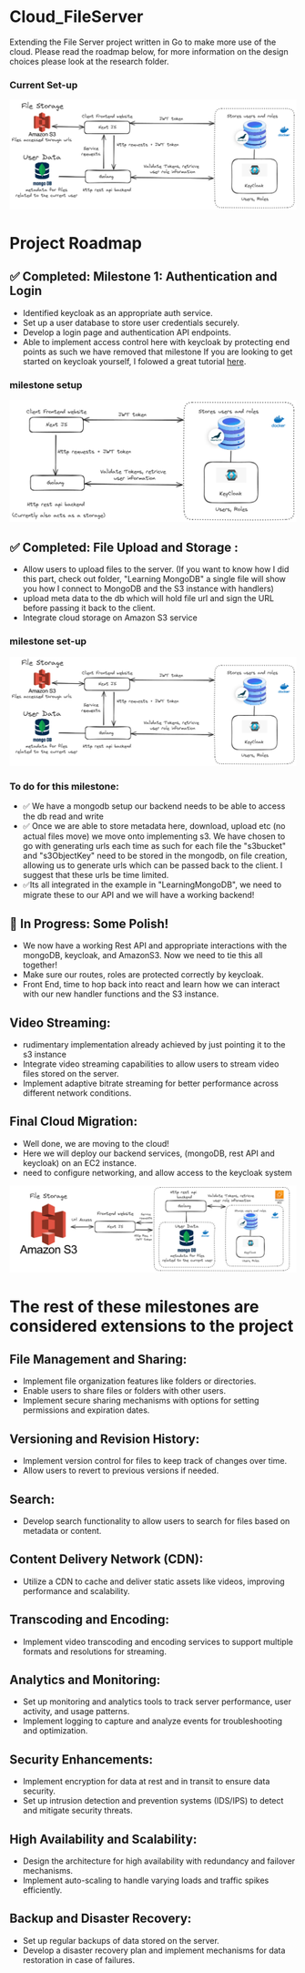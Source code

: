 # Cloud_FileServer
Extending the File Server project written in Go to make more use of the cloud. Please read the roadmap below, for more information on the design choices please look at the research folder.

### Current Set-up
![Example Image](research/images/file-storage.png)

# Project Roadmap

## ✅ Completed: Milestone 1: Authentication and Login

- Identified keycloak as an appropriate auth service. 
- Set up a user database to store user credentials securely.
- Develop a login page and authentication API endpoints.
- Able to implement access control here with keycloak by protecting end points as such we have removed that milestone
If you are looking to get started on keycloak yourself, I folowed a great tutorial [here](https://www.youtube.com/watch?v=1u8GlfKyB_Q&t=810s).

### milestone setup

![Example Image](research/images/auth-login.png)


## ✅ Completed:  File Upload and Storage :

- Allow users to upload files to the server. (If you want to know how I did this part, check out folder, "Learning MongoDB" a single file will show you how I connect to MongoDB and the S3 instance with handlers)
- upload meta data to the db which will hold file url and sign the URL before passing it back to the client.
- Integrate cloud storage on Amazon S3 service 

### milestone set-up

![Example Image](research/images/file-storage.png)

### To do for this milestone:
- ✅ We have a mongodb setup our backend needs to be able to access the db read and write
- ✅ Once we are able to store metadata here, download, upload etc (no actual files move) we move onto implementing s3. We have chosen to go with generating urls each time 
as such for each file the "s3bucket" and "s3ObjectKey" need to be stored in the mongodb, on file creation, allowing us to generate urls which can be passed back to the client.
I suggest that these urls be time limited.
- ✅Its all integrated in the example in "LearningMongoDB", we need to migrate these to our API and we will have a working backend! 

## 🚀 In Progress: Some Polish!

- We now have a working Rest API and appropriate interactions with the mongoDB, keycloak, and AmazonS3. Now we need to tie this all together!
- Make sure our routes, roles are protected correctly by keycloak.
- Front End, time to hop back into react and learn how we can interact with our new handler functions and the S3 instance.

## Video Streaming:
- rudimentary implementation already achieved by just pointing it to the s3 instance
- Integrate video streaming capabilities to allow users to stream video files stored on the server.
- Implement adaptive bitrate streaming for better performance across different network conditions.

## Final Cloud Migration:
- Well done, we are moving to the cloud!
- Here we will deploy our backend services, (mongoDB, rest API and keycloak) on an EC2 instance.
- need to configure networking, and allow access to the keycloak system 

![Example Image](research/images/Cloudify.png)

# The rest of these milestones are considered extensions to the project 

## File Management and Sharing:
- Implement file organization features like folders or directories.
- Enable users to share files or folders with other users.
- Implement secure sharing mechanisms with options for setting permissions and expiration dates.

## Versioning and Revision History:
- Implement version control for files to keep track of changes over time.
- Allow users to revert to previous versions if needed.

## Search:
- Develop search functionality to allow users to search for files based on metadata or content.

## Content Delivery Network (CDN):
- Utilize a CDN to cache and deliver static assets like videos, improving performance and scalability.

## Transcoding and Encoding:
- Implement video transcoding and encoding services to support multiple formats and resolutions for streaming.

## Analytics and Monitoring:
- Set up monitoring and analytics tools to track server performance, user activity, and usage patterns.
- Implement logging to capture and analyze events for troubleshooting and optimization.

## Security Enhancements:
- Implement encryption for data at rest and in transit to ensure data security.
- Set up intrusion detection and prevention systems (IDS/IPS) to detect and mitigate security threats.

## High Availability and Scalability:
- Design the architecture for high availability with redundancy and failover mechanisms.
- Implement auto-scaling to handle varying loads and traffic spikes efficiently.

## Backup and Disaster Recovery:
- Set up regular backups of data stored on the server.
- Develop a disaster recovery plan and implement mechanisms for data restoration in case of failures.
